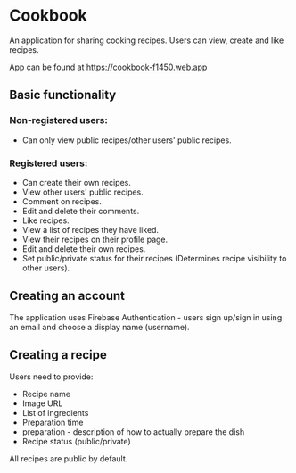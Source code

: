 # Cookbook

An application for sharing cooking recipes. Users can view, create and like recipes.

App can be found at <https://cookbook-f1450.web.app>

## Basic functionality

### Non-registered users:
- Can only view public recipes/other users' public recipes.

### Registered users:
- Can create their own recipes.
- View other users' public recipes.
- Comment on recipes.
- Edit and delete their comments.
- Like recipes.
- View a list of recipes they have liked.
- View their recipes on their profile page.
- Edit and delete their own recipes.
- Set public/private status for their recipes (Determines recipe visibility to other users).

## Creating an account
The application uses Firebase Authentication - users sign up/sign in using an email and choose a display name (username).

## Creating a recipe
Users need to provide:
- Recipe name
- Image URL
- List of ingredients
- Preparation time
- preparation - description of how to actually prepare the dish
- Recipe status (public/private)

All recipes are public by default.